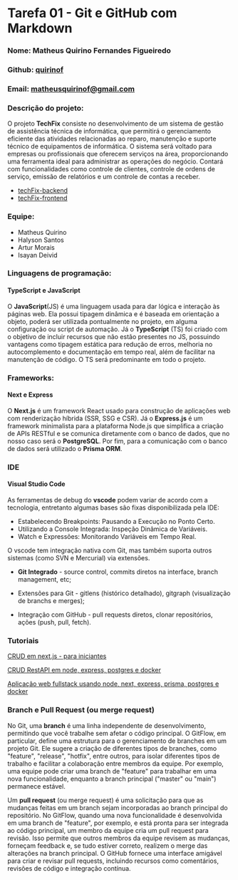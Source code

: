 # Tarefa 01 - Git e GitHub com Markdown

### Nome: Matheus Quirino Fernandes Figueiredo

### Github: [quirinof](https://github.com/quirinof)

### Email: matheusquirinof@gmail.com

### Descrição do projeto:

O projeto **TechFix** consiste no desenvolvimento de um sistema de gestão de assistência técnica de informática, que permitirá
o gerenciamento eficiente das atividades relacionadas ao reparo, manutenção e suporte técnico de equipamentos de informática.
O sistema será voltado para empresas ou profissionais que oferecem serviços na área, proporcionando uma ferramenta ideal para
administrar as operações do negócio. Contará com funcionalidades como controle de clientes, controle de ordens de serviço,
emissão de relatórios e um controle de contas a receber.

- [techFix-backend](https://github.com/quirinof/techFix-backend.git)
- [techFix-frontend](https://github.com/quirinof/techFix-frontend.git)

### Equipe:

- Matheus Quirino
- Halyson Santos
- Artur Morais
- Isayan Deivid

### Linguagens de programação:

#### TypeScript e JavaScript

O **JavaScript**(JS) é uma linguagem usada para dar lógica e interação às páginas web. Ela possui tipagem dinâmica e é baseada em orientação a objeto, poderá ser utilizada pontualmente no projeto, em alguma configuração ou script de automação. Já o **TypeScript** (TS) foi criado com o objetivo de incluir recursos que não estão presentes no JS, possuindo vantagens como tipagem estática para redução de erros, melhoria no autocomplemento e documentação em tempo real, além de facilitar na manutenção de código. O TS será predominante em todo o projeto.

### Frameworks:

#### Next e Express

O **Next.js** é um framework React usado para construção de aplicações web com renderização híbrida (SSR, SSG e CSR). Já o **Express.js** é um framework minimalista para a plataforma Node.js que simplifica a criação de APIs RESTful e se comunica diretamente com o banco de dados, que no nosso caso será o **PostgreSQL**. Por fim, para a comunicação com o banco de dados será utilizado o **Prisma ORM**.

### IDE

#### Visual Studio Code

As ferramentas de debug do **vscode** podem variar de acordo com a tecnologia, entretanto algumas bases são fixas disponibilizada pela IDE:

- Estabelecendo Breakpoints: Pausando a Execução no Ponto Certo.
- Utilizando a Console Integrada: Inspeção Dinâmica de Variáveis.
- Watch e Expressões: Monitorando Variáveis em Tempo Real.

O vscode tem integração nativa com Git, mas também suporta outros sistemas (como SVN e Mercurial) via extensões.

- **Git Integrado** - source control, commits diretos na interface, branch management, etc;

- Extensões para Git - gitlens (histórico detalhado), gitgraph (visualização de branchs e merges);

- Integração com GitHub - pull requests diretos, clonar repositórios, ações (push, pull, fetch).

### Tutoriais

[CRUD em next.js - para iniciantes](https://youtu.be/iJejohAs9EY?si=n4rTXfRdAr9vxXN2)

[CRUD RestAPI em node, express, postgres e docker](https://youtu.be/TYB-Lz8YGFk?si=ae1uGVRyQTUWahph)

[Aplicação web fullstack usando node, next, express, prisma, postgres e docker](https://www.youtube.com/live/NaqNk2TbeRE?si=q308hzY3aZNWkqTY)

### Branch e Pull Request (ou merge request)

No Git, uma **branch** é uma linha independente de desenvolvimento, permitindo que você trabalhe sem afetar o código principal. O GitFlow, em particular, define uma estrutura para o gerenciamento de branches em um projeto Git. Ele sugere a criação de diferentes tipos de branches, como "feature", "release", "hotfix", entre outros, para isolar diferentes tipos de trabalho e facilitar a colaboração entre membros da equipe. Por exemplo, uma equipe pode criar uma branch de "feature" para trabalhar em uma nova funcionalidade, enquanto a branch principal ("master" ou "main") permanece estável.

Um **pull request** (ou merge request) é uma solicitação para que as mudanças feitas em um branch sejam incorporadas ao branch principal do repositório. No GitFlow, quando uma nova funcionalidade é desenvolvida em uma branch de "feature", por exemplo, e está pronta para ser integrada ao código principal, um membro da equipe cria um pull request para revisão. Isso permite que outros membros da equipe revisem as mudanças, forneçam feedback e, se tudo estiver correto, realizem o merge das alterações na branch principal. O GitHub fornece uma interface amigável para criar e revisar pull requests, incluindo recursos como comentários, revisões de código e integração contínua.
